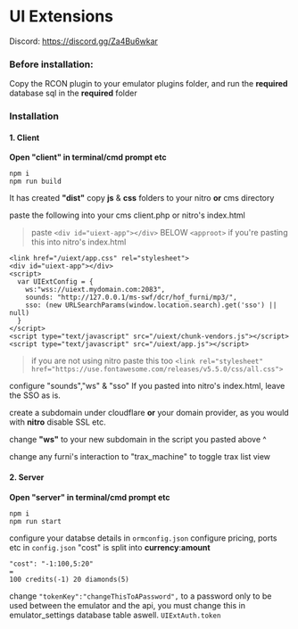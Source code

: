 # UI Extensions
Discord:
https://discord.gg/Za4Bu6wkar

### Before installation:

Copy the RCON plugin to your emulator plugins folder, and run the **required** database sql in the **required** folder

### Installation

#### 1. Client

**Open "client" in terminal/cmd prompt etc**

```
npm i
npm run build
```

It has created **"dist"**
copy **js** & **css** folders to your nitro **or** cms directory

paste the following into your cms client.php or nitro's index.html

> paste `<div id="uiext-app"></div>` BELOW `<approot>` if you're pasting this into nitro's index.html

```
<link href="/uiext/app.css" rel="stylesheet">
<div id="uiext-app"></div>
<script>
  var UIExtConfig = {
    ws:"wss://uiext.mydomain.com:2083",
    sounds: "http://127.0.0.1/ms-swf/dcr/hof_furni/mp3/",
    sso: (new URLSearchParams(window.location.search).get('sso') || null)
  }
</script>
<script type="text/javascript" src="/uiext/chunk-vendors.js"></script>
<script type="text/javascript" src="/uiext/app.js"></script>
```

> if you are not using nitro paste this too `<link rel="stylesheet" href="https://use.fontawesome.com/releases/v5.5.0/css/all.css">`

configure "sounds","ws" & "sso"
If you pasted into nitro's index.html, leave the SSO as is.

create a subdomain under cloudflare **or** your domain provider, as you would with **nitro** disable SSL etc.

change **"ws"** to your new subdomain in the script you pasted above ^

change any furni's interaction to "trax_machine" to toggle trax list view

#### 2. Server

**Open "server" in terminal/cmd prompt etc**

```
npm i
npm run start
```

configure your databse details in `ormconfig.json`
configure pricing, ports etc in `config.json`
"cost" is split into **currency**:**amount**

```
"cost": "-1:100,5:20"
=
100 credits(-1) 20 diamonds(5)
```

change `"tokenKey":"changeThisToAPassword",` to a password only to be used between the emulator and the api, you must change this in emulator_settings database table aswell. `UIExtAuth.token`
